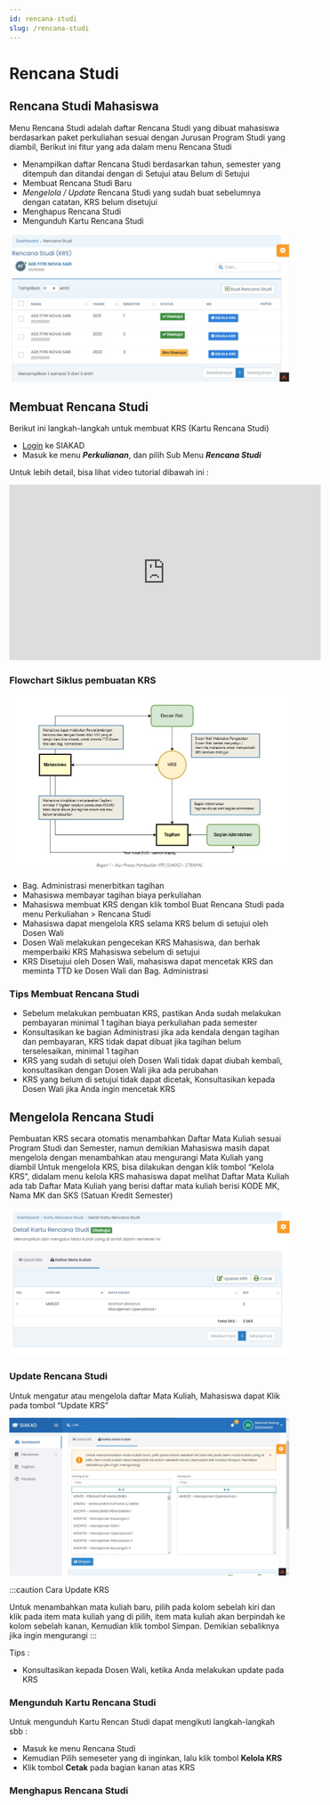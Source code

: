 ```yaml
---
id: rencana-studi
slug: /rencana-studi
---
```


# Rencana Studi

## Rencana Studi Mahasiswa

Menu Rencana Studi adalah daftar Rencana Studi yang dibuat mahasiswa berdasarkan paket perkuliahan sesuai dengan Jurusan Program Studi yang diambil, Berikut ini fitur yang ada dalam menu Rencana Studi

- Menampilkan daftar Rencana Studi berdasarkan tahun, semester yang ditempuh dan ditandai dengan di Setujui atau Belum di Setujui
- Membuat Rencana Studi Baru
- _Mengelola / Update_ Rencana Studi yang sudah buat sebelumnya dengan catatan, KRS belum disetujui
- Menghapus Rencana Studi
- Mengunduh Kartu Rencana Studi

![Daftar KRS Mahasiswa](./img/krs-daftar.jpg)

## Membuat Rencana Studi

Berikut ini langkah-langkah untuk membuat KRS (Kartu Rencana Studi)

- [Login](../../autentikasi/cara-login.md) ke SIAKAD
- Masuk ke menu _**Perkulianan**_, dan pilih Sub Menu _**Rencana Studi**_

Untuk lebih detail, bisa lihat video tutorial dibawah ini :

<iframe width="560" height="315" src="https://www.youtube.com/embed/-3pO1G4Yaho" title="YouTube video player" frameborder="0" allow="accelerometer; autoplay; clipboard-write; encrypted-media; gyroscope; picture-in-picture" allowfullscreen></iframe>

### Flowchart Siklus pembuatan KRS

![Alur Pembuatan KRS](./img/krs-flowchart.jpg)

- Bag. Administrasi menerbitkan tagihan
- Mahasiswa membayar tagihan biaya perkuliahan
- Mahasiswa membuat KRS dengan klik tombol Buat Rencana Studi pada menu Perkuliahan > Rencana Studi
- Mahasiswa dapat mengelola KRS selama KRS belum di setujui oleh Dosen Wali
- Dosen Wali melakukan pengecekan KRS Mahasiswa, dan berhak memperbaiki KRS Mahasiswa sebelum di setujui
- KRS Disetujui oleh Dosen Wali, mahasiswa dapat mencetak KRS dan meminta TTD ke Dosen Wali dan Bag. Administrasi

### Tips Membuat Rencana Studi

- Sebelum melakukan pembuatan KRS, pastikan Anda sudah melakukan pembayaran minimal 1 tagihan biaya perkuliahan pada semester
- Konsultasikan ke bagian Administrasi jika ada kendala dengan tagihan dan pembayaran, KRS tidak dapat dibuat jika tagihan belum terselesaikan, minimal 1 tagihan
- KRS yang sudah di setujui oleh Dosen Wali tidak dapat diubah kembali, konsultasikan dengan Dosen Wali jika ada perubahan
- KRS yang belum di setujui tidak dapat dicetak, Konsultasikan kepada Dosen Wali jika Anda ingin mencetak KRS

## Mengelola Rencana Studi

Pembuatan KRS secara otomatis menambahkan Daftar Mata Kuliah sesuai Program Studi dan Semester, namun demikian Mahasiswa masih dapat mengelola dengan menambahkan atau mengurangi Mata Kuliah yang diambil
Untuk mengelola KRS, bisa dilakukan dengan klik tombol “Kelola KRS”, didalam menu kelola KRS mahasiswa dapat melihat Daftar Mata Kuliah ada tab Daftar Mata Kuliah yang berisi daftar mata kuliah berisi KODE MK, Nama MK dan SKS (Satuan Kredit Semester)

![Tangkapan Layar - Halaman Detail Kartu Rencana Studi](./img/krs-detail-krs.jpg)

### Update Rencana Studi

Untuk mengatur atau mengelola daftar Mata Kuliah, Mahasiswa dapat Klik pada tombol “Update KRS”

![Tangkapan Layar - Update Kartu Rencana Studi](./img/krs-update-krs.jpg)

:::caution Cara Update KRS

Untuk menambahkan mata kuliah baru, pilih pada kolom sebelah kiri dan klik pada item mata kuliah yang di pilih, item mata kuliah akan berpindah ke kolom sebelah kanan, Kemudian klik tombol Simpan. Demikian sebaliknya jika ingin mengurangi
:::

Tips :

- Konsultasikan kepada Dosen Wali, ketika Anda melakukan update pada KRS

### Mengunduh Kartu Rencana Studi

Untuk mengunduh Kartu Rencan Studi dapat mengikuti langkah-langkah sbb :

- Masuk ke menu Rencana Studi
- Kemudian Pilih semeseter yang di inginkan, lalu klik tombol **Kelola KRS**
- Klik tombol **Cetak** pada bagian kanan atas KRS

### Menghapus Rencana Studi
